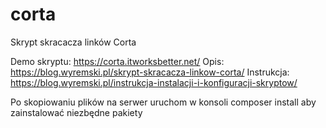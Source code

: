 # corta
Skrypt skracacza linków Corta

Demo skryptu: https://corta.itworksbetter.net/
Opis: https://blog.wyremski.pl/skrypt-skracacza-linkow-corta/
Instrukcja: https://blog.wyremski.pl/instrukcja-instalacji-i-konfiguracji-skryptow/

Po skopiowaniu plików na serwer uruchom w konsoli 
composer install
aby zainstalować niezbędne pakiety
